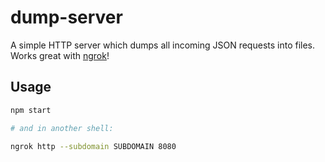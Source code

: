 # dump-server

A simple HTTP server which dumps all incoming JSON requests into files. Works great with [ngrok](https://ngrok.com)!

## Usage

```sh
npm start

# and in another shell:

ngrok http --subdomain SUBDOMAIN 8080
```

